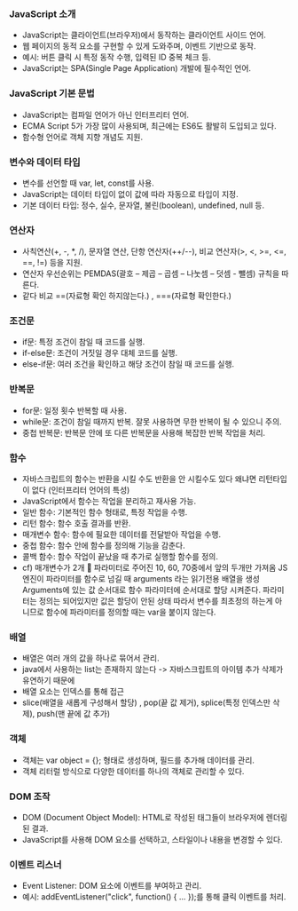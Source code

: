 ### JavaScript 소개
- JavaScript는 클라이언트(브라우저)에서 동작하는 클라이언트 사이드 언어.
- 웹 페이지의 동적 요소를 구현할 수 있게 도와주며, 이벤트 기반으로 동작.
- 예시: 버튼 클릭 시 특정 동작 수행, 입력된 ID 중복 체크 등.
- JavaScript는 SPA(Single Page Application) 개발에 필수적인 언어.
### JavaScript 기본 문법
- JavaScript는 컴파일 언어가 아닌 인터프리터 언어.
- ECMA Script 5가 가장 많이 사용되며, 최근에는 ES6도 활발히 도입되고 있다.
- 함수형 언어로 객체 지향 개념도 지원.
### 변수와 데이터 타입
- 변수를 선언할 때 var, let, const를 사용.
- JavaScript는 데이터 타입이 없이 값에 따라 자동으로 타입이 지정.
- 기본 데이터 타입: 정수, 실수, 문자열, 불린(boolean), undefined, null 등.
### 연산자
- 사칙연산(+, -, *, /), 문자열 연산, 단항 연산자(++/--), 비교 연산자(>, <, >=, <=, ==, !=) 등을 지원.
- 연산자 우선순위는 PEMDAS(괄호 – 제곱 – 곱셈 – 나눗셈 – 덧셈 - 뺄셈) 규칙을 따른다.
- 같다 비교 ==(자료형 확인 하지않는다.) , ===(자료형 확인한다.)
### 조건문
- if문: 특정 조건이 참일 때 코드를 실행.
- if-else문: 조건이 거짓일 경우 대체 코드를 실행.
- else-if문: 여러 조건을 확인하고 해당 조건이 참일 때 코드를 실행.
### 반복문
- for문: 일정 횟수 반복할 때 사용.
- while문: 조건이 참일 때까지 반복. 잘못 사용하면 무한 반복이 될 수 있으니 주의.
- 중첩 반복문: 반복문 안에 또 다른 반복문을 사용해 복잡한 반복 작업을 처리.
### 함수
- 자바스크립트의 함수는 반환을 시킬 수도 반환을 안 시킬수도 있다 왜냐면 리턴타입이 없다 (인터프리터 언어의 특성)
- JavaScript에서 함수는 작업을 분리하고 재사용 가능.
- 일반 함수: 기본적인 함수 형태로, 특정 작업을 수행.
- 리턴 함수: 함수 호출 결과를 반환.
- 매개변수 함수: 함수에 필요한 데이터를 전달받아 작업을 수행.
- 중첩 함수: 함수 안에 함수를 정의해 기능을 감춘다.
- 콜백 함수: 함수 작업이 끝났을 때 추가로 실행할 함수를 정의.
- cf) 매개변수가 2개  파라미터로 주어진 10, 60, 70중에서 앞의 두개만 가져옴
JS 엔진이 파라미터를 함수로 넘길 때 arguments 라는 읽기전용 배열을 생성
Arguments에 있는 값 순서대로 함수 파라미터에 순서대로 할당 시켜준다.
파라미터는 정의는 되어있지만 값은 할당이 안된 상태 따라서 변수를 최초정의 하는게 아니므로 함수에 파라미터를 정의할 때는 var을 붙이지 않는다.

### 배열
- 배열은 여러 개의 값을 하나로 묶어서 관리.
- java에서 사용하는 list는 존재하지 않는다 -> 자바스크립트의 아이템 추가 삭제가 유연하기 때문에
- 배열 요소는 인덱스를 통해 접근
-  slice(배열을 새롭게 구성해서 할당) , pop(끝 값 제거), splice(특정 인덱스만 삭제), push(맨 끝에 값 추가)
### 객체
- 객체는 var object = {}; 형태로 생성하며, 필드를 추가해 데이터를 관리.
- 객체 리터럴 방식으로 다양한 데이터를 하나의 객체로 관리할 수 있다.
### DOM 조작
- DOM (Document Object Model): HTML로 작성된 태그들이 브라우저에 렌더링된 결과.
- JavaScript를 사용해 DOM 요소를 선택하고, 스타일이나 내용을 변경할 수 있다.
### 이벤트 리스너
- Event Listener: DOM 요소에 이벤트를 부여하고 관리.
- 예시: addEventListener("click", function() { ... });를 통해 클릭 이벤트를 처리.
